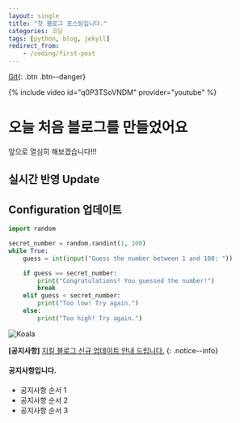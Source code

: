 ```yaml
---
layout: single
title: "첫 블로그 포스팅입니다."
categories: 코딩
tags: [python, blog, jekyll]
redirect_from:
    - /coding/first-post
---
```

[Git](https://github.com/KyungbinKo?tab=repositories){: .btn .btn--danger}

{% include video id="q0P3TSoVNDM" provider="youtube" %}


# 오늘 처음 블로그를 만들었어요
앞으로 열심히 해보겠습니다!!!
## 실시간 반영 Update
## Configuration 업데이트
```python
import random

secret_number = random.randint(1, 100)
while True:
    guess = int(input("Guess the number between 1 and 100: "))

    if guess == secret_number:
        print("Congratulations! You guessed the number!")
        break
    elif guess < secret_number:
        print("Too low! Try again.")
    else: 
        print("Too high! Try again.")
```

![Koala]({{site.url}}/assets/images/Koala_Logo.png)

**[공지사항]** [지킬 블로그 신규 업데이트 안내 드립니다.](https://mmistakes.github.io/minimal-mistakes/docs/utility-classes/#notices)
{: .notice--info}

<div class="notice--success">
<h4>공지사항입니다.</h4>
<ul>
    <li>공지사항 순서 1</li>
    <li>공지사항 순서 2</li>
    <li>공지사항 순서 3</li>
</ul>
</div>